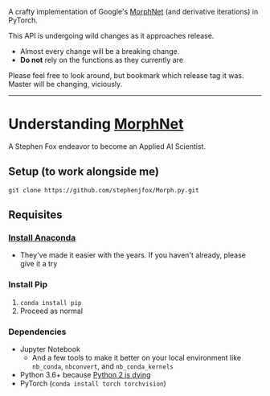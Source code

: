 A crafty implementation of Google's [MorphNet](https://arxiv.org/abs/1711.06798) (and derivative iterations) in PyTorch.

This API is undergoing wild changes as it approaches release.
* Almost every change will be a breaking change.
* __Do not__ rely on the functions as they currently are

Please feel free to look around, but bookmark which release tag it was. Master will be changing, viciously.


---

# Understanding [MorphNet](https://arxiv.org/abs/1711.06798)

A Stephen Fox endeavor to become an Applied AI Scientist.

## Setup (to work alongside me)

`git clone https://github.com/stephenjfox/Morph.py.git`

## Requisites

### [Install Anaconda](https://www.anaconda.com/download/)
* They've made it easier with the years. If you haven't already, please give it a try

### Install Pip

1. `conda install pip`
2. Proceed as normal

### Dependencies

- Jupyter Notebook
  * And a few tools to make it better on your local environment like `nb_conda`, `nbconvert`, and `nb_conda_kernels`
- Python 3.6+ because [Python 2 is dying](https://pythonclock.org/)
- PyTorch (`conda install torch torchvision`)
